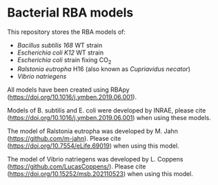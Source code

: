 # Bacterial RBA models

This repository stores the RBA models of:
- *Bacillus subtilis 168* WT strain
- *Escherichia coli K12* WT strain
- *Escherichia coli* strain fixing CO<sub>2</sub>
- *Ralstonia eutropha* H16 (also known as *Cupriavidus necator*)
- *Vibrio natriegens*

All models have been created using RBApy (https://doi.org/10.1016/j.ymben.2019.06.001).

Models of B. subtilis and E. coli were developed by INRAE, please cite (https://doi.org/10.1016/j.ymben.2019.06.001) when using these models.

The model of Ralstonia eutropha was developed by M. Jahn (https://github.com/m-jahn). Please cite (https://doi.org/10.7554/eLife.69019) when using this model.

The model of Vibrio natriegens was developed by L. Coppens (https://github.com/LucasCoppens/). Please cite (https://doi.org/10.15252/msb.202110523) when using this model.

